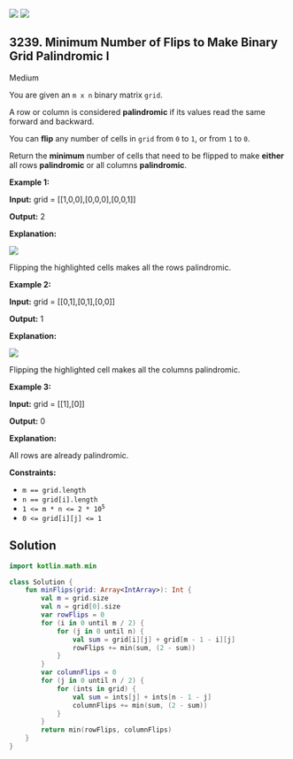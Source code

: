 [![](https://img.shields.io/github/stars/javadev/LeetCode-in-Kotlin?label=Stars&style=flat-square)](https://github.com/javadev/LeetCode-in-Kotlin)
[![](https://img.shields.io/github/forks/javadev/LeetCode-in-Kotlin?label=Fork%20me%20on%20GitHub%20&style=flat-square)](https://github.com/javadev/LeetCode-in-Kotlin/fork)

## 3239\. Minimum Number of Flips to Make Binary Grid Palindromic I

Medium

You are given an `m x n` binary matrix `grid`.

A row or column is considered **palindromic** if its values read the same forward and backward.

You can **flip** any number of cells in `grid` from `0` to `1`, or from `1` to `0`.

Return the **minimum** number of cells that need to be flipped to make **either** all rows **palindromic** or all columns **palindromic**.

**Example 1:**

**Input:** grid = \[\[1,0,0],[0,0,0],[0,0,1]]

**Output:** 2

**Explanation:**

![](https://assets.leetcode.com/uploads/2024/07/07/screenshot-from-2024-07-08-00-20-10.png)

Flipping the highlighted cells makes all the rows palindromic.

**Example 2:**

**Input:** grid = \[\[0,1],[0,1],[0,0]]

**Output:** 1

**Explanation:**

![](https://assets.leetcode.com/uploads/2024/07/07/screenshot-from-2024-07-08-00-31-23.png)

Flipping the highlighted cell makes all the columns palindromic.

**Example 3:**

**Input:** grid = \[\[1],[0]]

**Output:** 0

**Explanation:**

All rows are already palindromic.

**Constraints:**

*   `m == grid.length`
*   `n == grid[i].length`
*   <code>1 <= m * n <= 2 * 10<sup>5</sup></code>
*   `0 <= grid[i][j] <= 1`

## Solution

```kotlin
import kotlin.math.min

class Solution {
    fun minFlips(grid: Array<IntArray>): Int {
        val m = grid.size
        val n = grid[0].size
        var rowFlips = 0
        for (i in 0 until m / 2) {
            for (j in 0 until n) {
                val sum = grid[i][j] + grid[m - 1 - i][j]
                rowFlips += min(sum, (2 - sum))
            }
        }
        var columnFlips = 0
        for (j in 0 until n / 2) {
            for (ints in grid) {
                val sum = ints[j] + ints[n - 1 - j]
                columnFlips += min(sum, (2 - sum))
            }
        }
        return min(rowFlips, columnFlips)
    }
}
```
